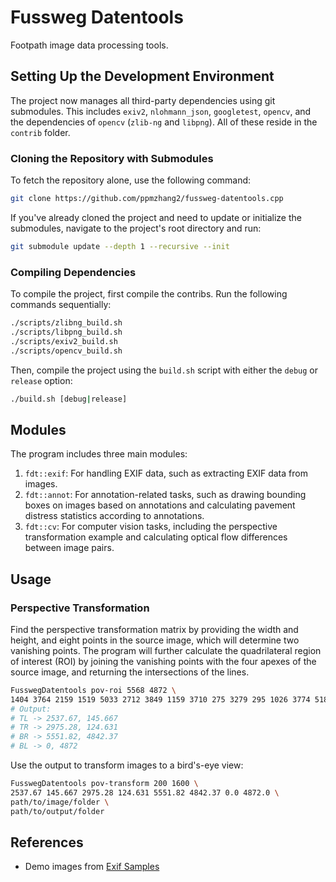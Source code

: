 # Fussweg Datentools

Footpath image data processing tools.

## Setting Up the Development Environment

The project now manages all third-party dependencies using git submodules. This
includes `exiv2`, `nlohmann_json`, `googletest`, `opencv`, and the dependencies
of `opencv` (`zlib-ng` and `libpng`). All of these reside in the `contrib` folder.

### Cloning the Repository with Submodules

To fetch the repository alone, use the following command:

```bash
git clone https://github.com/ppmzhang2/fussweg-datentools.cpp
```

If you've already cloned the project and need to update or initialize the
submodules, navigate to the project's root directory and run:

```bash
git submodule update --depth 1 --recursive --init
```

### Compiling Dependencies

To compile the project, first compile the contribs. Run the following commands
sequentially:

```bash
./scripts/zlibng_build.sh
./scripts/libpng_build.sh
./scripts/exiv2_build.sh
./scripts/opencv_build.sh
```

Then, compile the project using the `build.sh` script with either the `debug`
or `release` option:

```bash
./build.sh [debug|release]
```

## Modules

The program includes three main modules:

1. `fdt::exif`: For handling EXIF data, such as extracting EXIF data from images.
2. `fdt::annot`: For annotation-related tasks, such as drawing bounding boxes on
  images based on annotations and calculating pavement distress statistics
  according to annotations.
3. `fdt::cv`: For computer vision tasks, including the perspective transformation
  example and calculating optical flow differences between image pairs.

## Usage

### Perspective Transformation

Find the perspective transformation matrix by providing the width and height,
and eight points in the source image, which will determine two vanishing
points. The program will further calculate the quadrilateral region of interest
(ROI) by joining the vanishing points with the four apexes of the source image,
and returning the intersections of the lines.

```bash
FusswegDatentools pov-roi 5568 4872 \
1404 3764 2159 1519 5033 2712 3849 1159 3710 275 3279 295 1026 3774 5187 3710
# Output:
# TL -> 2537.67, 145.667
# TR -> 2975.28, 124.631
# BR -> 5551.82, 4842.37
# BL -> 0, 4872
```

Use the output to transform images to a bird's-eye view:

```bash
FusswegDatentools pov-transform 200 1600 \
2537.67 145.667 2975.28 124.631 5551.82 4842.37 0.0 4872.0 \
path/to/image/folder \
path/to/output/folder
```

## References

- Demo images from [Exif Samples](https://github.com/ianare/exif-samples)
